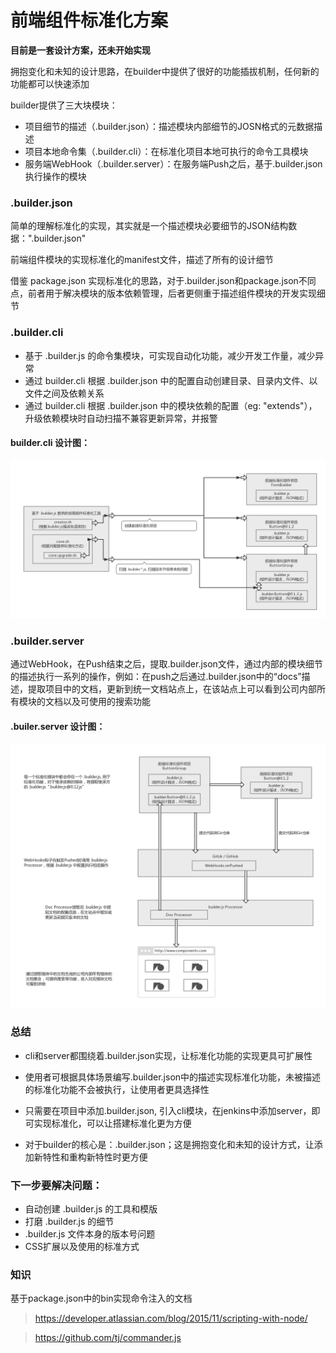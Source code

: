 
前端组件标准化方案
===============
**目前是一套设计方案，还未开始实现**

拥抱变化和未知的设计思路，在builder中提供了很好的功能插拔机制，任何新的功能都可以快速添加

builder提供了三大块模块：
* 项目细节的描述（.builder.json）：描述模块内部细节的JOSN格式的元数据描述
* 项目本地命令集（.builder.cli）：在标准化项目本地可执行的命令工具模块
* 服务端WebHook（.builder.server）：在服务端Push之后，基于.builder.json执行操作的模块

### .builder.json
简单的理解标准化的实现，其实就是一个描述模块必要细节的JSON结构数据：".builder.json"

前端组件模块的实现标准化的manifest文件，描述了所有的设计细节

借鉴 package.json 实现标准化的思路，对于.builder.json和package.json不同点，前者用于解决模块的版本依赖管理，后者更侧重于描述组件模块的开发实现细节

### .builder.cli
* 基于 .builder.js 的命令集模块，可实现自动化功能，减少开发工作量，减少异常
* 通过 builder.cli 根据 .builder.json 中的配置自动创建目录、目录内文件、以文件之间及依赖关系
* 通过 builder.cli 根据 .builder.json 中的模块依赖的配置（eg: "extends"），升级依赖模块时自动扫描不兼容更新异常，并报警

#### builder.cli 设计图：
![images](/builder.png "设计思路")

### .builder.server
通过WebHook，在Push结束之后，提取.builder.json文件，通过内部的模块细节的描述执行一系列的操作，例如：在push之后通过.builder.json中的“docs”描述，提取项目中的文档，更新到统一文档站点上，在该站点上可以看到公司内部所有模块的文档以及可使用的搜索功能

#### .builer.server 设计图：
![images](/githooks.png "服务端标准化")

### 总结
* cli和server都围绕着.builder.json实现，让标准化功能的实现更具可扩展性

* 使用者可根据具体场景编写.builder.json中的描述实现标准化功能，未被描述的标准化功能不会被执行，让使用者更具选择性

* 只需要在项目中添加.builder.json, 引入cli模块，在jenkins中添加server，即可实现标准化，可以让搭建标准化更为方便

* 对于builder的核心是：.builder.json；这是拥抱变化和未知的设计方式，让添加新特性和重构新特性时更方便

### 下一步要解决问题：
* 自动创建 .builder.js 的工具和模版
* 打磨 .builder.js 的细节
* .builder.js 文件本身的版本号问题
* CSS扩展以及使用的标准方式

### 知识
基于package.json中的bin实现命令注入的文档
> https://developer.atlassian.com/blog/2015/11/scripting-with-node/

> https://github.com/tj/commander.js
